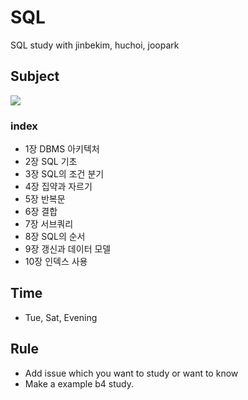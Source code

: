# SQL
SQL study with jinbekim, huchoi, joopark
## Subject
<img src="http://image.yes24.com/goods/24089836/XL" />

### index
* 1장 DBMS 아키텍처
* 2장 SQL 기초
* 3장 SQL의 조건 분기
* 4장 집약과 자르기
* 5장 반복문
* 6장 결합
* 7장 서브쿼리
* 8장 SQL의 순서
* 9장 갱신과 데이터 모델
* 10장 인덱스 사용

## Time
* Tue, Sat, Evening

## Rule
* Add issue which you want to study or want to know
* Make a example b4 study.
